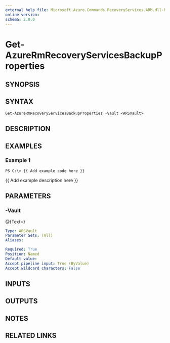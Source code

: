 ```yaml
---
external help file: Microsoft.Azure.Commands.RecoveryServices.ARM.dll-help.xml
online version: 
schema: 2.0.0
---
```


# Get-AzureRmRecoveryServicesBackupProperties
## SYNOPSIS

## SYNTAX

```
Get-AzureRmRecoveryServicesBackupProperties -Vault <ARSVault>
```

## DESCRIPTION

## EXAMPLES

### Example 1
```
PS C:\> {{ Add example code here }}
```

{{ Add example description here }}

## PARAMETERS

### -Vault
@{Text=}

```yaml
Type: ARSVault
Parameter Sets: (All)
Aliases: 

Required: True
Position: Named
Default value: 
Accept pipeline input: True (ByValue)
Accept wildcard characters: False
```

## INPUTS

## OUTPUTS

## NOTES

## RELATED LINKS

